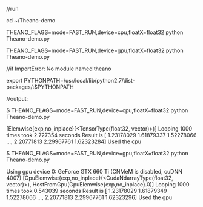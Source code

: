 //run

cd ~/Theano-demo

THEANO_FLAGS=mode=FAST_RUN,device=cpu,floatX=float32 python Theano-demo.py

THEANO_FLAGS=mode=FAST_RUN,device=gpu,floatX=float32 python Theano-demo.py

//if ImportError: No module named theano

export PYTHONPATH=/usr/local/lib/python2.7/dist-packages/:$PYTHONPATH

//output:

$ THEANO_FLAGS=mode=FAST_RUN,device=cpu,floatX=float32 python Theano-demo.py

[Elemwise{exp,no_inplace}(<TensorType(float32, vector)>)]
Looping 1000 times took 2.727354 seconds
Result is [ 1.23178029  1.61879337  1.52278066 ...,  2.20771813  2.29967761
  1.62323284]
Used the cpu

$ THEANO_FLAGS=mode=FAST_RUN,device=gpu,floatX=float32 python Theano-demo.py

Using gpu device 0: GeForce GTX 660 Ti (CNMeM is disabled, cuDNN 4007)
[GpuElemwise{exp,no_inplace}(<CudaNdarrayType(float32, vector)>), HostFromGpu(GpuElemwise{exp,no_inplace}.0)]
Looping 1000 times took 0.543039 seconds
Result is [ 1.23178029  1.61879349  1.52278066 ...,  2.20771813  2.29967761
  1.62323296]
Used the gpu

